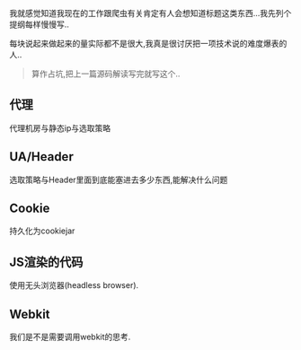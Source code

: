 我就感觉知道我现在的工作跟爬虫有关肯定有人会想知道标题这类东西...我先列个提纲每样慢慢写.. 

每块说起来做起来的量实际都不是很大,我真是很讨厌把一项技术说的难度爆表的人..  

> 算作占坑,把上一篇源码解读写完就写这个..

## 代理 

代理机房与静态ip与选取策略

## UA/Header 

选取策略与Header里面到底能塞进去多少东西,能解决什么问题

## Cookie 

持久化为cookiejar

## JS渲染的代码 

使用无头浏览器(headless browser). 

## Webkit 

我们是不是需要调用webkit的思考.  


